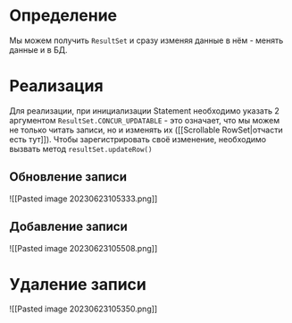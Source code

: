 # Определение
Мы можем получить `ResultSet` и сразу изменяя данные в нём - менять данные и в БД.
# Реализация
Для реализации, при инициализации Statement необходимо указать 2 аргументом `ResultSet.CONCUR_UPDATABLE` - это означает, что мы можем не только читать записи, но и изменять их ([[Scrollable RowSet|отчасти есть тут]]).
Чтобы зарегистрировать своё изменение, необходимо вызвать метод `resultSet.updateRow()`
## Обновление записи
![[Pasted image 20230623105333.png]]
## Добавление записи
![[Pasted image 20230623105508.png]]
# Удаление записи
![[Pasted image 20230623105350.png]]
